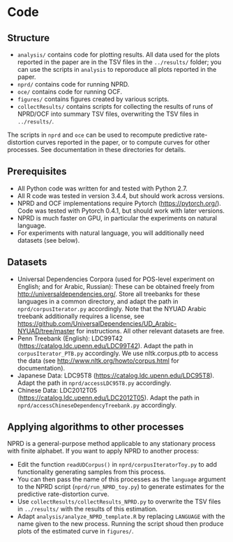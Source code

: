 # Code

## Structure

* `analysis/` contains code for plotting results. All data used for the plots reported in the paper are in the TSV files in the `../results/` folder; you can use the scripts in `analysis` to reporoduce all plots reported in the paper.
* `nprd/` contains code for running NPRD.
* `oce/` contains code for running OCF.
* `figures/` contains figures created by various scripts.
* `collectResults/` contains scripts for collecting the results of runs of NPRD/OCF into summary TSV files, overwriting the TSV files in `../results/`.

The scripts in `nprd` and `oce` can be used to recompute predictive rate-distortion curves reported in the paper, or to compute curves for other processes.
See documentation in these directories for details.

## Prerequisites

* All Python code was written for and tested with Python 2.7.
* All R code was tested in version 3.4.4, but should work across versions.
* NPRD and OCF implementations require Pytorch (<https://pytorch.org/>). Code was tested with Pytorch 0.4.1, but should work with later versions.
* NPRD is much faster on GPU, in particular the experiments on natural language.
* For experiments with natural language, you will additionally need datasets (see below).

## Datasets

* Universal Dependencies Corpora (used for POS-level experiment on English; and for Arabic, Russian): These can be obtained freely from <http://universaldependencies.org/>. Store all treebanks for these languages in a common directory, and adapt the path in `nprd/corpusIterator.py` accordingly. Note that the NYUAD Arabic treebank additionally requires a license, see <https://github.com/UniversalDependencies/UD_Arabic-NYUAD/tree/master> for instructions. All other relevant datasets are free.
* Penn Treebank (English): LDC99T42 (<https://catalog.ldc.upenn.edu/LDC99T42>). Adapt the path in `corpusIterator_PTB.py` accordingly. We use nltk.corpus.ptb to access the data (see <http://www.nltk.org/howto/corpus.html> for documentation).
* Japanese Data: LDC95T8 (<https://catalog.ldc.upenn.edu/LDC95T8>). Adapt the path in `nprd/accessLDC95T8.py` accordingly.
* Chinese Data: LDC2012T05 (<https://catalog.ldc.upenn.edu/LDC2012T05>). Adapt the path in `nprd/accessChineseDependencyTreebank.py` accordingly.

## Applying algorithms to other processes

NPRD is a general-purpose method applicable to any stationary process with finite alphabet.
If you want to apply NPRD to another process:
* Edit the function `readUDCorpus()` in `nprd/corpusIteratorToy.py` to add functionality generating samples from this process.
* You can then pass the name of this processes as the `language` argument to the NPRD script (`nprd/run_NPRD_toy.py`) to generate estimates for the predictive rate-distortion curve.
* Use `collectResults/collectResults_NPRD.py` to overwrite the TSV files in `../results/` with the results of this estimation.
* Adapt `analysis/analyze_NPRD_template.R` by replacing `LANGUAGE` with the name given to the new process. Running the script shoud then produce plots of the estimated curve in `figures/`.

